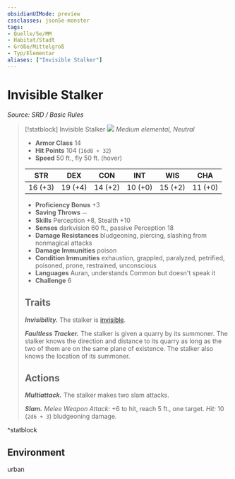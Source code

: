 ```yaml
---
obsidianUIMode: preview
cssclasses: json5e-monster
tags:
- Quelle/5e/MM
- Habitat/Stadt
- Größe/Mittelgroß
- Typ/Elementar
aliases: ["Invisible Stalker"]
---
```

# Invisible Stalker
*Source: SRD / Basic Rules*  

> [!statblock] Invisible Stalker
> ![](compendium/bestiary/elemental/token/invisible-stalker.png#token)
> *Medium elemental, Neutral*
> 
> - **Armor Class** 14 
> - **Hit Points** 104 (`16d8 + 32`)
> - **Speed** 50 ft., fly 50 ft. (hover)
> 
> |STR|DEX|CON|INT|WIS|CHA|
> |:---:|:---:|:---:|:---:|:---:|:---:|
> |16 (+3)|19 (+4)|14 (+2)|10 (+0)|15 (+2)|11 (+0)|
> 
> - **Proficiency Bonus** +3
> - **Saving Throws** ⏤
> - **Skills** Perception +8, Stealth +10
> - **Senses** darkvision 60 ft., passive Perception 18
> - **Damage Resistances** bludgeoning, piercing, slashing from nonmagical attacks
> - **Damage Immunities** poison
> - **Condition Immunities** exhaustion, grappled, paralyzed, petrified, poisoned, prone, restrained, unconscious
> - **Languages** Auran, understands Common but doesn't speak it
> - **Challenge** 6
> 
> ## Traits
> 
> ***Invisibility.*** The stalker is [invisible](rules/conditions.md#invisible).
> 
> ***Faultless Tracker.*** The stalker is given a quarry by its summoner. The stalker knows the direction and distance to its quarry as long as the two of them are on the same plane of existence. The stalker also knows the location of its summoner.
> 
> ## Actions
> 
> ***Multiattack.*** The stalker makes two slam attacks.
> 
> ***Slam.*** *Melee Weapon Attack:* +6 to hit, reach 5 ft., one target. *Hit:* 10 (`2d6 + 3`) bludgeoning damage.

^statblock

## Environment

urban